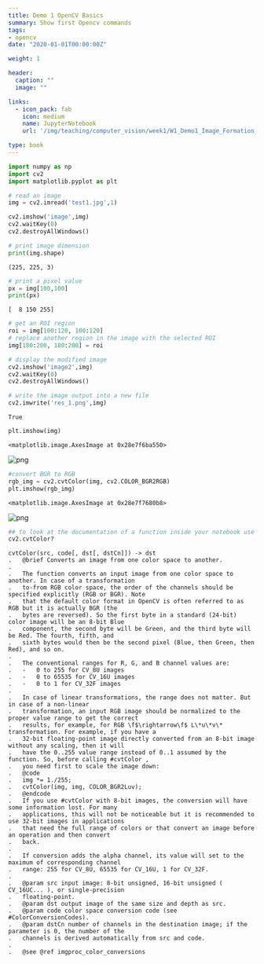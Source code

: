 ```yaml
---
title: Demo 1 OpenCV Basics 
summary: Show first Opencv commands
tags:
- opencv
date: "2020-01-01T00:00:00Z"

weight: 1

header:
  caption: ""
  image: ""

links:
  - icon_pack: fab
    icon: medium
    name: JupyterNotebook
    url: '/img/teaching/computer_vision/week1/W1_Demo1_Image_Formation_OpenCVBasics.ipynb'

type: book
---
```





```python
import numpy as np 
import cv2
import matplotlib.pyplot as plt
```


```python
# read an image
img = cv2.imread('test1.jpg',1)
```


```python
cv2.imshow('image',img)
cv2.waitKey(0)
cv2.destroyAllWindows()
```


```python
# print image dimension
print(img.shape)
```

    (225, 225, 3)
    


```python
# print a pixel value
px = img[100,100]
print(px)
```

    [  8 150 255]
    


```python
# get an ROI region
roi = img[100:120, 100:120]
# replace another region in the image with the selected ROI
img[180:200, 180:200] = roi
```


```python
# display the modified image
cv2.imshow('image2',img)
cv2.waitKey(0)
cv2.destroyAllWindows()
```


```python
# write the image output into a new file
cv2.imwrite('res_1.png',img)
```




    True




```python
plt.imshow(img)
```




    <matplotlib.image.AxesImage at 0x28e7f6ba550>




![png](/img/teaching/computer_vision/week1/demo1/output_9_1.png)



```python
#convert BGR to RGB
rgb_img = cv2.cvtColor(img, cv2.COLOR_BGR2RGB)
plt.imshow(rgb_img)
```




    <matplotlib.image.AxesImage at 0x28e7f7680b8>




![png](/img/teaching/computer_vision/week1/demo1/output_10_1.png)



```python
## to look at the documentation of a function inside your notebook use a '?'
cv2.cvtColor?
```

    cvtColor(src, code[, dst[, dstCn]]) -> dst
    .   @brief Converts an image from one color space to another.
    .   
    .   The function converts an input image from one color space to another. In case of a transformation
    .   to-from RGB color space, the order of the channels should be specified explicitly (RGB or BGR). Note
    .   that the default color format in OpenCV is often referred to as RGB but it is actually BGR (the
    .   bytes are reversed). So the first byte in a standard (24-bit) color image will be an 8-bit Blue
    .   component, the second byte will be Green, and the third byte will be Red. The fourth, fifth, and
    .   sixth bytes would then be the second pixel (Blue, then Green, then Red), and so on.
    .   
    .   The conventional ranges for R, G, and B channel values are:
    .   -   0 to 255 for CV_8U images
    .   -   0 to 65535 for CV_16U images
    .   -   0 to 1 for CV_32F images
    .   
    .   In case of linear transformations, the range does not matter. But in case of a non-linear
    .   transformation, an input RGB image should be normalized to the proper value range to get the correct
    .   results, for example, for RGB \f$\rightarrow\f$ L\*u\*v\* transformation. For example, if you have a
    .   32-bit floating-point image directly converted from an 8-bit image without any scaling, then it will
    .   have the 0..255 value range instead of 0..1 assumed by the function. So, before calling #cvtColor ,
    .   you need first to scale the image down:
    .   @code
    .   img *= 1./255;
    .   cvtColor(img, img, COLOR_BGR2Luv);
    .   @endcode
    .   If you use #cvtColor with 8-bit images, the conversion will have some information lost. For many
    .   applications, this will not be noticeable but it is recommended to use 32-bit images in applications
    .   that need the full range of colors or that convert an image before an operation and then convert
    .   back.
    .   
    .   If conversion adds the alpha channel, its value will set to the maximum of corresponding channel
    .   range: 255 for CV_8U, 65535 for CV_16U, 1 for CV_32F.
    .   
    .   @param src input image: 8-bit unsigned, 16-bit unsigned ( CV_16UC... ), or single-precision
    .   floating-point.
    .   @param dst output image of the same size and depth as src.
    .   @param code color space conversion code (see #ColorConversionCodes).
    .   @param dstCn number of channels in the destination image; if the parameter is 0, the number of the
    .   channels is derived automatically from src and code.
    .   
    .   @see @ref imgproc_color_conversions
    
    



```python

```
